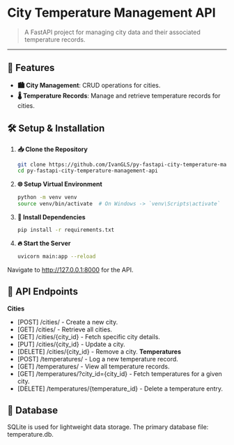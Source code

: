 # City Temperature Management API

> A FastAPI project for managing city data and their associated temperature records.

---

## 🚀 Features

- **🏙️ City Management**: CRUD operations for cities.
- **🌡️ Temperature Records**: Manage and retrieve temperature records for cities.

## 🛠️ Setup & Installation

1. **📥 Clone the Repository**

   ```bash
   git clone https://github.com/IvanGLS/py-fastapi-city-temperature-management-api
   cd py-fastapi-city-temperature-management-api
   
2. **🌐 Setup Virtual Environment**
    ```bash
    python -m venv venv
    source venv/bin/activate  # On Windows -> `venv\Scripts\activate`
3. **🔗 Install Dependencies**
   ```bash
   pip install -r requirements.txt
4. **🔥 Start the Server**
   ```bash
   uvicorn main:app --reload
Navigate to http://127.0.0.1:8000 for the API.

## 📌 API Endpoints
**Cities**
- [POST] /cities/ - Create a new city.
- [GET] /cities/ - Retrieve all cities.
- [GET] /cities/{city_id} - Fetch specific city details.
- [PUT] /cities/{city_id} - Update a city.
- [DELETE] /cities/{city_id} - Remove a city.
**Temperatures**
- [POST] /temperatures/ - Log a new temperature record.
- [GET] /temperatures/ - View all temperature records.
- [GET] /temperatures/?city_id={city_id} - Fetch temperatures for a given city.
- [DELETE] /temperatures/{temperature_id} - Delete a temperature entry.
## 💽 Database
SQLite is used for lightweight data storage. The primary database file: temperature.db.

